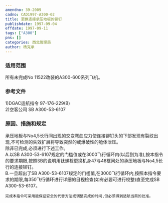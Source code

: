 ```yaml
---
amendno: 39-2009  
cadno: CAD1997-A300-02  
title: 更换连接承压地板的铆钉  
publishdate: 1997-09-04  
effdate: 1997-09-11  
tags: ["A300"]  
pns: []  
categories: 西北管理局  
author: 杨克承  
---
```

  
### 适用范围  
所有未完成No 11522改装的A300-600系列飞机。  
  
<!--more-->  
### 参考文件  
1)DGAC适航指令 97-176-229(B)  
    2)空客公司 SB A300-53-6107  
  
### 原因、措施和规定  
承压地板与No4,5长行间出现的交变弯曲应力使连接铆钉头的下部发现有裂纹出现,不可检测的失效扩展将导致突然的或爆破性的舱体泄压。  
    除非已完成,必须进行下述工作。  
    A.以SB A300-53-6107规定的门槛值或在3000飞行循环内(以后到为准),按本指令的要求期限,按照SB的说明用钛螺栓更换机身47与48框间处的承压地板与No4,5长行的连接铆钉。  
    B.一旦超出了SB A300-53-6107规定的门槛值,在3000飞行循环内,按照本指令要求的期限,每350飞行循环进行详细的目视检查(如有必要可进行校整)直至完成SB A300-53-6107。  
  
    完成本指令可采用能保证安全的代替方法或调整完成的时间,但必须得到适航当局的批准。  
  
